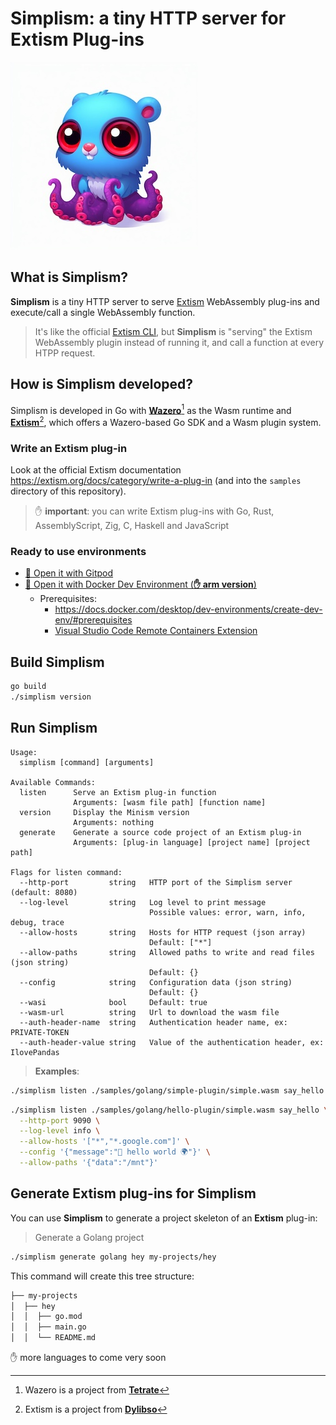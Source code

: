 # Simplism: a tiny HTTP server for Extism Plug-ins

![image](imgs/simplism-small-logo.jpeg)

## What is Simplism?

**Simplism** is a tiny HTTP server to serve [Extism](https://extism.org/) WebAssembly plug-ins and execute/call a single WebAssembly function.

> It's like the official [Extism CLI](https://github.com/extism/cli), but **Simplism** is "serving" the Extism WebAssembly plugin instead of running it, and call a function at every HTPP request.

## How is Simplism developed?

Simplism is developed in Go with **[Wazero](https://wazero.io/)**[^1] as the Wasm runtime and **[Extism](https://extism.org/)**[^2], which offers a Wazero-based Go SDK and a Wasm plugin system.

### Write an Extism plug-in

Look at the official Extism documentation https://extism.org/docs/category/write-a-plug-in (and into the `samples` directory of this repository).

> ✋ **important**: you can write Extism plug-ins with Go, Rust, AssemblyScript, Zig, C, Haskell and JavaScript

### Ready to use environments

- [🍊 Open it with Gitpod](https://gitpod.io/#https://github.com/bots-garden/simplism)
- [🐳 Open it with Docker Dev Environment (**✋ arm version**)](https://open.docker.com/dashboard/dev-envs?url=https://github.com/bots-garden/simplism/tree/main)
  - Prerequisites:
    - https://docs.docker.com/desktop/dev-environments/create-dev-env/#prerequisites
    - [Visual Studio Code Remote Containers Extension](https://marketplace.visualstudio.com/items?itemName=ms-vscode-remote.remote-containers)

## Build Simplism

```bash
go build
./simplism version
```

## Run Simplism

```text
Usage:
  simplism [command] [arguments]

Available Commands:
  listen      Serve an Extism plug-in function
              Arguments: [wasm file path] [function name]
  version     Display the Minism version
              Arguments: nothing
  generate    Generate a source code project of an Extism plug-in
              Arguments: [plug-in language] [project name] [project path]
              
Flags for listen command:
  --http-port         string   HTTP port of the Simplism server (default: 8080)
  --log-level         string   Log level to print message
                               Possible values: error, warn, info, debug, trace
  --allow-hosts       string   Hosts for HTTP request (json array) 
                               Default: ["*"]
  --allow-paths       string   Allowed paths to write and read files (json string) 
                               Default: {}
  --config            string   Configuration data (json string)
                               Default: {}
  --wasi              bool     Default: true
  --wasm-url          string   Url to download the wasm file
  --auth-header-name  string   Authentication header name, ex: PRIVATE-TOKEN
  --auth-header-value string   Value of the authentication header, ex: IlovePandas  
```

> **Examples**:

```bash
./simplism listen ./samples/golang/simple-plugin/simple.wasm say_hello
```

```bash
./simplism listen ./samples/golang/hello-plugin/simple.wasm say_hello \
  --http-port 9090 \
  --log-level info \
  --allow-hosts '["*","*.google.com"]' \
  --config '{"message":"👋 hello world 🌍"}' \
  --allow-paths '{"data":"/mnt"}'
```

## Generate Extism plug-ins for Simplism

You can use **Simplism** to generate a project skeleton of an **Extism** plug-in:

> Generate a Golang project
```bash
./simplism generate golang hey my-projects/hey
```
This command will create this tree structure:
```bash
├── my-projects
│  ├── hey
│  │  ├── go.mod
│  │  ├── main.go
│  │  └── README.md
```

✋ more languages to come very soon


[^1]: Wazero is a project from **[Tetrate](https://tetrate.io/)**
[^2]: Extism is a project from **[Dylibso](https://dylibso.com/)**

